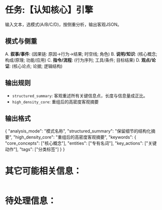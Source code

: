 # 任务:【认知核心】引擎
输入文本，选模式(A/B/C/D)，按侧重分析，输出客观JSON。

## 模式与侧重
A. **叙事/事件**: (因果链: 原因->行为->结果; 时空线; 角色)
B. **说明/知识**: (核心概念; 构成/原理; 功能/应用)
C. **指令/流程**: (行为序列; 工具/条件; 目标结果)
D. **观点/论证**: (核心论点; 论据; 逻辑结构)

## 输出规则
- `structured_summary`: 客观重述所有关键信息点，长度与信息量成正比。
- `high_density_core`: 重组后的高密度客观摘要

## 输出格式
{
  "analysis_mode": "模式名称",
  "structured_summary": "保留细节的结构化摘要",
  "high_density_core": "重组后的高密度客观摘要",
  "keywords": {
    "core_concepts": ["核心概念"],
    "entities": ["专有名词"],
    "key_actions": ["关键动作"],
    "tags": ["分类标签"]
  }
}

# 其它可能相关信息：
```text

```

# 待处理信息：
```text

```
